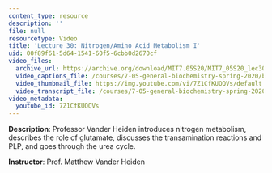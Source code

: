 ```yaml
---
content_type: resource
description: ''
file: null
resourcetype: Video
title: 'Lecture 30: Nitrogen/Amino Acid Metabolism I'
uid: 00f89f61-5d64-1541-60f5-6cbb0d2670cf
video_files:
  archive_url: https://archive.org/download/MIT7.05S20/MIT7_05S20_lec30_300k.mp4
  video_captions_file: /courses/7-05-general-biochemistry-spring-2020/b0bdc75f4693565f93aaa92377307f3c_7Z1CfKUOQVs.vtt
  video_thumbnail_file: https://img.youtube.com/vi/7Z1CfKUOQVs/default.jpg
  video_transcript_file: /courses/7-05-general-biochemistry-spring-2020/3bbed5926067ea3dac433f7e9fb79ef2_7Z1CfKUOQVs.pdf
video_metadata:
  youtube_id: 7Z1CfKUOQVs
---
```


**Description**: Professor Vander Heiden introduces nitrogen metabolism, describes the role of glutamate, discusses the transamination reactions and PLP, and goes through the urea cycle.

**Instructor**: Prof. Matthew Vander Heiden